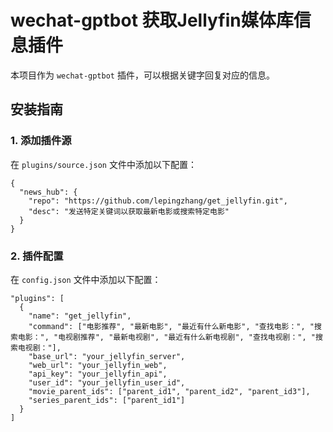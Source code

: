 # wechat-gptbot 获取Jellyfin媒体库信息插件

本项目作为 `wechat-gptbot` 插件，可以根据关键字回复对应的信息。

## 安装指南

### 1. 添加插件源
在 `plugins/source.json` 文件中添加以下配置：
```
{
  "news_hub": {
    "repo": "https://github.com/lepingzhang/get_jellyfin.git",
    "desc": "发送特定关键词以获取最新电影或搜索特定电影"
  }
}
```

### 2. 插件配置
在 `config.json` 文件中添加以下配置：
```
"plugins": [
  {
    "name": "get_jellyfin",
    "command": ["电影推荐", "最新电影", "最近有什么新电影", "查找电影：", "搜索电影：", "电视剧推荐", "最新电视剧", "最近有什么新电视剧", "查找电视剧：", "搜索电视剧："],
    "base_url": "your_jellyfin_server",
    "web_url": "your_jellyfin_web",
    "api_key": "your_jellyfin_api",
    "user_id": "your_jellyfin_user_id",
    "movie_parent_ids": ["parent_id1", "parent_id2", "parent_id3"],
    "series_parent_ids": ["parent_id1"]
  }
]
```

